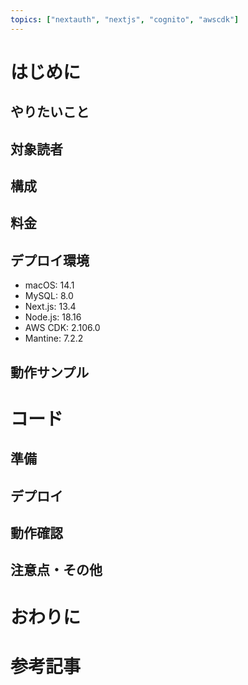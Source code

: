 ```yaml
---
topics: ["nextauth", "nextjs", "cognito", "awscdk"]
---
```


# はじめに

## やりたいこと

## 対象読者

## 構成

## 料金

## デプロイ環境

- macOS: 14.1
- MySQL: 8.0
- Next.js: 13.4
- Node.js: 18.16
- AWS CDK: 2.106.0
- Mantine: 7.2.2

## 動作サンプル

# コード

## 準備

## デプロイ

## 動作確認

## 注意点・その他

# おわりに

# 参考記事
